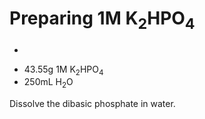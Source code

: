 # Preparing 1M K<sub>2</sub>HPO<sub>4</sub>
-

  * 43.55g 1M K<sub>2</sub>HPO<sub>4</sub>
  * 250mL H<sub>2</sub>O

Dissolve the dibasic phosphate in water.



